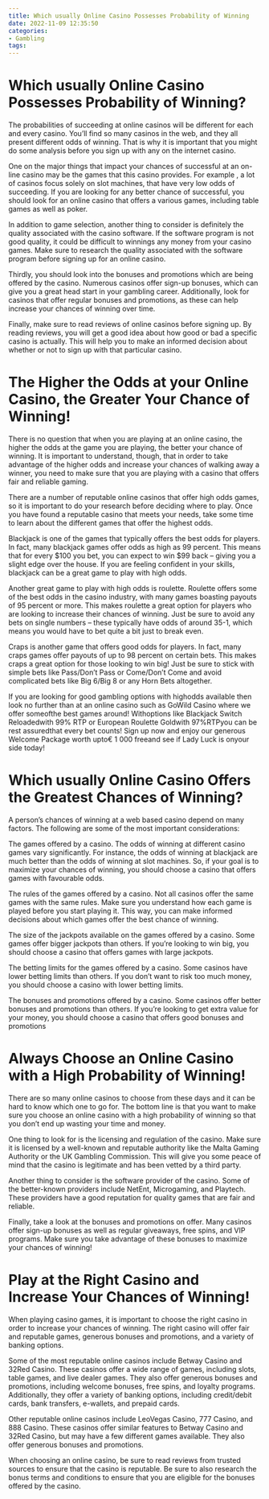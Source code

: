 ```yaml
---
title: Which usually Online Casino Possesses Probability of Winning
date: 2022-11-09 12:35:50
categories:
- Gambling
tags:
---
```



#  Which usually Online Casino Possesses Probability of Winning?

The probabilities of succeeding at online casinos will be different for each and every casino. You’ll find so many casinos in the web, and they all present different odds of winning. That is why it is important that you might do some analysis before you sign up with any on the internet casino.

One on the major things that impact your chances of successful at an on-line casino may be the games that this casino provides. For example , a lot of casinos focus solely on slot machines, that have very low odds of succeeding. If you are looking for any better chance of successful, you should look for an online casino that offers a various games, including table games as well as poker.

In addition to game selection, another thing to consider is definitely the quality associated with the casino software. If the software program is not good quality, it could be difficult to winnings any money from your casino games. Make sure to research the quality associated with the software program before signing up for an online casino.

Thirdly, you should look into the bonuses and promotions which are being offered by the casino. Numerous casinos offer sign-up bonuses, which can give you a great head start in your gambling career. Additionally, look for casinos that offer regular bonuses and promotions, as these can help increase your chances of winning over time.

Finally, make sure to read reviews of online casinos before signing up. By reading reviews, you will get a good idea about how good or bad a specific casino is actually. This will help you to make an informed decision about whether or not to sign up with that particular casino.

#  The Higher the Odds at your Online Casino, the Greater Your Chance of Winning! 

There is no question that when you are playing at an online casino, the higher the odds at the game you are playing, the better your chance of winning. It is important to understand, though, that in order to take advantage of the higher odds and increase your chances of walking away a winner, you need to make sure that you are playing with a casino that offers fair and reliable gaming.

There are a number of reputable online casinos that offer high odds games, so it is important to do your research before deciding where to play. Once you have found a reputable casino that meets your needs, take some time to learn about the different games that offer the highest odds. 

Blackjack is one of the games that typically offers the best odds for players. In fact, many blackjack games offer odds as high as 99 percent. This means that for every $100 you bet, you can expect to win $99 back – giving you a slight edge over the house. If you are feeling confident in your skills, blackjack can be a great game to play with high odds. 

Another great game to play with high odds is roulette. Roulette offers some of the best odds in the casino industry, with many games boasting payouts of 95 percent or more. This makes roulette a great option for players who are looking to increase their chances of winning. Just be sure to avoid any bets on single numbers – these typically have odds of around 35-1, which means you would have to bet quite a bit just to break even. 

 Craps is another game that offers good odds for players. In fact, many craps games offer payouts of up to 98 percent on certain bets. This makes craps a great option for those looking to win big! Just be sure to stick with simple bets like Pass/Don’t Pass or Come/Don’t Come and avoid complicated bets like Big 6/Big 8 or any Horn Bets altogether. 

If you are looking for good gambling options with highodds available then look no further than at an online casino such as GoWild Casino where we offer someofthe best games around! Withoptions like Blackjack Switch Reloadedwith 99% RTP or European Roulette Goldwith 97%RTPyou can be rest assuredthat every bet counts! Sign up now and enjoy our generous Welcome Package worth upto€ 1 000 freeand see if Lady Luck is onyour side today!

#  Which usually Online Casino Offers the Greatest Chances of Winning? 

A person’s chances of winning at a web based casino depend on many factors. The following are some of the most important considerations: 

The games offered by a casino. The odds of winning at different casino games vary significantly. For instance, the odds of winning at blackjack are much better than the odds of winning at slot machines. So, if your goal is to maximize your chances of winning, you should choose a casino that offers games with favourable odds.

The rules of the games offered by a casino. Not all casinos offer the same games with the same rules. Make sure you understand how each game is played before you start playing it. This way, you can make informed decisions about which games offer the best chance of winning.

The size of the jackpots available on the games offered by a casino. Some games offer bigger jackpots than others. If you’re looking to win big, you should choose a casino that offers games with large jackpots.

The betting limits for the games offered by a casino. Some casinos have lower betting limits than others. If you don’t want to risk too much money, you should choose a casino with lower betting limits.

The bonuses and promotions offered by a casino. Some casinos offer better bonuses and promotions than others. If you’re looking to get extra value for your money, you should choose a casino that offers good bonuses and promotions

#  Always Choose an Online Casino with a High Probability of Winning!

There are so many online casinos to choose from these days and it can be hard to know which one to go for. The bottom line is that you want to make sure you choose an online casino with a high probability of winning so that you don’t end up wasting your time and money.

One thing to look for is the licensing and regulation of the casino. Make sure it is licensed by a well-known and reputable authority like the Malta Gaming Authority or the UK Gambling Commission. This will give you some peace of mind that the casino is legitimate and has been vetted by a third party.

Another thing to consider is the software provider of the casino. Some of the better-known providers include NetEnt, Microgaming, and Playtech. These providers have a good reputation for quality games that are fair and reliable.

Finally, take a look at the bonuses and promotions on offer. Many casinos offer sign-up bonuses as well as regular giveaways, free spins, and VIP programs. Make sure you take advantage of these bonuses to maximize your chances of winning!

#  Play at the Right Casino and Increase Your Chances of Winning!

When playing casino games, it is important to choose the right casino in order to increase your chances of winning. The right casino will offer fair and reputable games, generous bonuses and promotions, and a variety of banking options.

Some of the most reputable online casinos include Betway Casino and 32Red Casino. These casinos offer a wide range of games, including slots, table games, and live dealer games. They also offer generous bonuses and promotions, including welcome bonuses, free spins, and loyalty programs. Additionally, they offer a variety of banking options, including credit/debit cards, bank transfers, e-wallets, and prepaid cards.

Other reputable online casinos include LeoVegas Casino, 777 Casino, and 888 Casino. These casinos offer similar features to Betway Casino and 32Red Casino, but may have a few different games available. They also offer generous bonuses and promotions.

When choosing an online casino, be sure to read reviews from trusted sources to ensure that the casino is reputable. Be sure to also research the bonus terms and conditions to ensure that you are eligible for the bonuses offered by the casino.